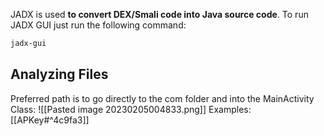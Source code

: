 JADX is used **to convert DEX/Smali code into Java source code**.
To run JADX GUI just run the following command:
```bash
jadx-gui
```
## Analyzing Files
Preferred path is to go directly to the com folder and into the MainActivity Class:
![[Pasted image 20230205004833.png]]
Examples:
[[APKey#^4c9fa3]]